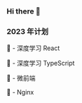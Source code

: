 ### Hi there 👋

<!--
**7foxx/7foxx** is a ✨ _special_ ✨ repository because its `README.md` (this file) appears on your GitHub profile.

Here are some ideas to get you started:

- 🔭 I’m currently working on ...
- 🌱 I’m currently learning ...
- 👯 I’m looking to collaborate on ...
- 🤔 I’m looking for help with ...
- 💬 Ask me about ...
- 📫 How to reach me: ...
- 😄 Pronouns: ...
- ⚡ Fun fact: ...
-->

<h3> 2023 年计划 </h3>

:black_square_button: - 深度学习 React

:black_square_button: - 深度学习 TypeScript

:black_square_button: - 微前端

:black_square_button: - Nginx 
